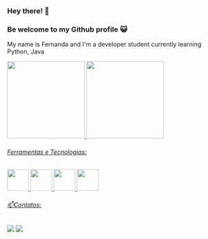 ### Hey there! 👋
### Be welcome to my Github profile :smiley_cat:
My name is Fernanda and I'm a developer student currently learning Python, Java
          

<div>
<a href="https://github.com/FernandaIshida">
<img height="180em" src="https://github-readme-stats.vercel.app/api/top-langs/?username=FernandaIshida&layout=compact&langs_count=7&theme=dracula"/>
<img height="180em" src="https://github-readme-stats.vercel.app/api?username=FernandaIshida&show_icons=true&theme=dracula&include_all_commits=true&count_private=true"/>
</div>
          
          
###### Ferramentas e Tecnologias:
<div align-"center">
<img src="https://cdn.jsdelivr.net/gh/devicons/devicon/icons/python/python-original.svg"width="50px"/>
<img src="https://cdn.jsdelivr.net/gh/devicons/devicon/icons/java/java-original.svg"width="50px"/>
<img src="https://cdn.jsdelivr.net/gh/devicons/devicon/icons/spring/spring-original.svg"width="50px" />
<img src="https://cdn.jsdelivr.net/gh/devicons/devicon/icons/html5/html5-original.svg"width="50px" />
          
</div>
                    
          
###### 📫Contatos:
<div>
<a href = "mailto:contato@fer.ishida@gmail.com"><img src="https://img.shields.io/badge/Gmail-D14836?style=for-the-badge&logo=gmail&logoColor=white" target="_blank"></a>
<a href="https://www.linkedin.com/in/fernandaishidadev/" target="_blank"><img src="https://img.shields.io/badge/-LinkedIn-%230077B5?style=for-the-badge&logo=linkedin&logoColor=white" target="_blank"></a>   
</div>



